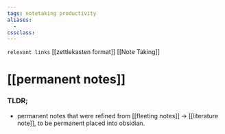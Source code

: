 ```yaml
---
tags: notetaking productivity 
aliases: 
  - 
cssclass: 
---
```

`relevant links` [[zettlekasten format]] [[Note Taking]]

 # [[permanent notes]]

### TLDR;
- permanent notes that were refined from [[fleeting notes]] -> [[literature note]], to be permanent placed into obsidian.